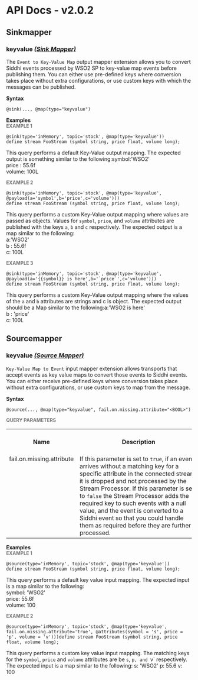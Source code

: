 # API Docs - v2.0.2

## Sinkmapper

### keyvalue *<a target="_blank" href="http://siddhi.io/documentation/siddhi-5.x/query-guide-5.x/#sink-mapper">(Sink Mapper)</a>*

<p style="word-wrap: break-word">The <code>Event to Key-Value Map</code> output mapper extension allows you to convert Siddhi events processed by WSO2 SP to key-value map events before publishing them. You can either use pre-defined keys where conversion takes place without extra configurations, or use custom keys with which the messages can be published.</p>

<span id="syntax" class="md-typeset" style="display: block; font-weight: bold;">Syntax</span>
```
@sink(..., @map(type="keyvalue")
```

<span id="examples" class="md-typeset" style="display: block; font-weight: bold;">Examples</span>
<span id="example-1" class="md-typeset" style="display: block; color: rgba(0, 0, 0, 0.54); font-size: 12.8px; font-weight: bold;">EXAMPLE 1</span>
```
@sink(type='inMemory', topic='stock', @map(type='keyvalue'))
define stream FooStream (symbol string, price float, volume long);

```
<p style="word-wrap: break-word">This query performs a default Key-Value output mapping. The expected output is something similar to the following:symbol:'WSO2'<br>price : 55.6f<br>volume: 100L</p>

<span id="example-2" class="md-typeset" style="display: block; color: rgba(0, 0, 0, 0.54); font-size: 12.8px; font-weight: bold;">EXAMPLE 2</span>
```
@sink(type='inMemory', topic='stock', @map(type='keyvalue', @payload(a='symbol',b='price',c='volume')))
define stream FooStream (symbol string, price float, volume long);

```
<p style="word-wrap: break-word">This query performs a custom Key-Value output mapping where values are passed as objects. Values for <code>symbol</code>, <code>price</code>, and <code>volume</code> attributes are published with the keys <code>a</code>, <code>b</code> and <code>c</code> respectively. The expected output is a map similar to the following:<br>a:'WSO2'<br>b : 55.6f<br>c: 100L</p>

<span id="example-3" class="md-typeset" style="display: block; color: rgba(0, 0, 0, 0.54); font-size: 12.8px; font-weight: bold;">EXAMPLE 3</span>
```
@sink(type='inMemory', topic='stock', @map(type='keyvalue', @payload(a='{{symbol}} is here',b='`price`',c='volume')))
define stream FooStream (symbol string, price float, volume long);

```
<p style="word-wrap: break-word">This query performs a custom Key-Value output mapping where the values of the <code>a</code> and <code>b</code> attributes are strings and c is object. The expected output should be a Map similar to the following:a:'WSO2 is here'<br>b : 'price'<br>c: 100L</p>

## Sourcemapper

### keyvalue *<a target="_blank" href="http://siddhi.io/documentation/siddhi-5.x/query-guide-5.x/#source-mapper">(Source Mapper)</a>*

<p style="word-wrap: break-word"><code>Key-Value Map to Event</code> input mapper extension allows transports that accept events as key value maps to convert those events to Siddhi events. You can either receive pre-defined keys where conversion takes place without extra configurations, or use custom keys to map from the message.</p>

<span id="syntax" class="md-typeset" style="display: block; font-weight: bold;">Syntax</span>
```
@source(..., @map(type="keyvalue", fail.on.missing.attribute="<BOOL>")
```

<span id="query-parameters" class="md-typeset" style="display: block; color: rgba(0, 0, 0, 0.54); font-size: 12.8px; font-weight: bold;">QUERY PARAMETERS</span>
<table>
    <tr>
        <th>Name</th>
        <th style="min-width: 20em">Description</th>
        <th>Default Value</th>
        <th>Possible Data Types</th>
        <th>Optional</th>
        <th>Dynamic</th>
    </tr>
    <tr>
        <td style="vertical-align: top">fail.on.missing.attribute</td>
        <td style="vertical-align: top; word-wrap: break-word"> If this parameter is set to <code>true</code>, if an event arrives without a matching key for a specific attribute in the connected stream, it is dropped and not processed by the Stream Processor. If this parameter is set to <code>false</code> the Stream Processor adds the required key to such events with a null value, and the event is converted to a Siddhi event so that you could handle them as required before they are further processed.</td>
        <td style="vertical-align: top">true</td>
        <td style="vertical-align: top">BOOL</td>
        <td style="vertical-align: top">Yes</td>
        <td style="vertical-align: top">No</td>
    </tr>
</table>

<span id="examples" class="md-typeset" style="display: block; font-weight: bold;">Examples</span>
<span id="example-1" class="md-typeset" style="display: block; color: rgba(0, 0, 0, 0.54); font-size: 12.8px; font-weight: bold;">EXAMPLE 1</span>
```
@source(type='inMemory', topic='stock', @map(type='keyvalue'))
define stream FooStream (symbol string, price float, volume long);

```
<p style="word-wrap: break-word">This query performs a default key value input mapping. The expected input is a map similar to the following:<br>symbol: 'WSO2'<br>price: 55.6f<br>volume: 100</p>

<span id="example-2" class="md-typeset" style="display: block; color: rgba(0, 0, 0, 0.54); font-size: 12.8px; font-weight: bold;">EXAMPLE 2</span>
```
@source(type='inMemory', topic='stock', @map(type='keyvalue', fail.on.missing.attribute='true', @attributes(symbol = 's', price = 'p', volume = 'v')))define stream FooStream (symbol string, price float, volume long); 
```
<p style="word-wrap: break-word">This query performs a custom key value input mapping. The matching keys for the <code>symbol</code>, <code>price</code> and <code>volume</code> attributes are be <code>s</code>, <code>p, and </code>v` respectively.  The expected input is a map similar to the following:
s: 'WSO2'
p: 55.6
v: 100</p>


